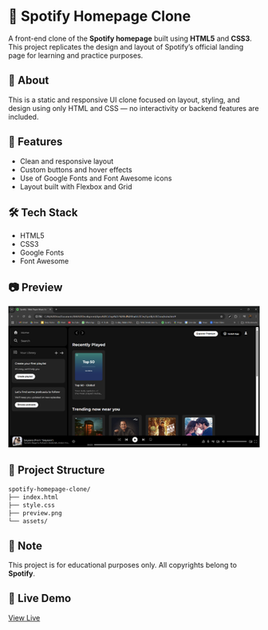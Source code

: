 # 🎵 Spotify Homepage Clone

A front-end clone of the **Spotify homepage** built using **HTML5** and **CSS3**. This project replicates the design and layout of Spotify’s official landing page for learning and practice purposes.

## 📄 About

This is a static and responsive UI clone focused on layout, styling, and design using only HTML and CSS — no interactivity or backend features are included.

## 🚀 Features

- Clean and responsive layout
- Custom buttons and hover effects
- Use of Google Fonts and Font Awesome icons
- Layout built with Flexbox and Grid

## 🛠️ Tech Stack

- HTML5
- CSS3
- Google Fonts
- Font Awesome

## 📷 Preview

![Preview](preview.png)

## 📁 Project Structure

```
spotify-homepage-clone/
├── index.html
├── style.css
├── preview.png
└── assets/
```

## 📌 Note

This project is for educational purposes only. All copyrights belong to **Spotify**.

## 🔗 Live Demo

[View Live](#) <!-- Add your hosted site link here if available -->

